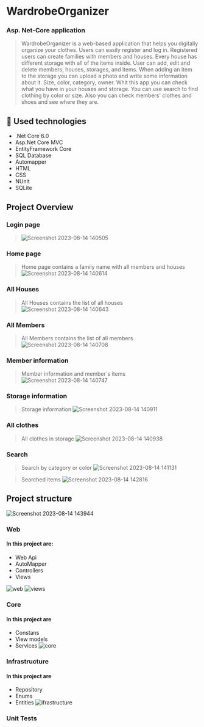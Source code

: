 # WardrobeOrganizer

### Asp. Net-Core application


> WardrobeOrganizer is a web-based application that helps you digitally organize your clothes.
> Users can easily register and log in.
> Registered users can create families with members and houses. Every house has different storage with all of the items inside.
> User can add, edit and delete members, houses, storages, and items.
> When adding an item to the storage you can upload a photo and write some information about it. Size, color, category, owner.
> Whit this app you can check what you have in your houses and storage.
> You can use search to find clothing by color or size.
> Also you can check members' clothes and shoes and see where they are.



## :hammer: Used technologies

* .Net Core 6.0
* Asp.Net Core MVC
* EntityFramework Core
* SQL Database
* Automapper
* HTML
* CSS
* NUnit
* SQLite


## Project Overview

### Login page
>![Screenshot 2023-08-14 140505](https://github.com/KarolinaBorisova/WardrobeOrganizer/assets/85222435/ec46654f-7f34-4063-ab2a-104526417494)

### Home page
> Home page contains a family name with all members and houses
![Screenshot 2023-08-14 140614](https://github.com/KarolinaBorisova/WardrobeOrganizer/assets/85222435/37bb4611-3668-4b5e-8bf8-bdb3ee44e458)

### All Houses
> All Houses contains the list of all houses
![Screenshot 2023-08-14 140643](https://github.com/KarolinaBorisova/WardrobeOrganizer/assets/85222435/bf99398a-4414-4685-814a-0c9ca22b916f)

### All Members
> All Members contains the list of all members
![Screenshot 2023-08-14 140708](https://github.com/KarolinaBorisova/WardrobeOrganizer/assets/85222435/a597c60d-5232-4069-b419-5683df4e1cce)

### Member information
>Member information and member`s items
![Screenshot 2023-08-14 140747](https://github.com/KarolinaBorisova/WardrobeOrganizer/assets/85222435/aacc9d74-1333-4ff0-8ede-8633879117ea)

### Storage information
>Storage information
![Screenshot 2023-08-14 140911](https://github.com/KarolinaBorisova/WardrobeOrganizer/assets/85222435/c4fedb8c-f433-441b-bfe7-2e4c68cdf97b)

### All clothes
>All clothes in storage
![Screenshot 2023-08-14 140938](https://github.com/KarolinaBorisova/WardrobeOrganizer/assets/85222435/9eacf17d-2e92-43f6-8a31-497a282f6b7a)

### Search
>Search by category or color 
![Screenshot 2023-08-14 141131](https://github.com/KarolinaBorisova/WardrobeOrganizer/assets/85222435/7aa1598c-f489-47c0-b925-c1f2b6ac0b7d)

>Searched items
![Screenshot 2023-08-14 142816](https://github.com/KarolinaBorisova/WardrobeOrganizer/assets/85222435/dafffe25-2fae-4714-8988-8dac2396de12)


## Project structure
![Screenshot 2023-08-14 143944](https://github.com/KarolinaBorisova/WardrobeOrganizer/assets/85222435/a769b14c-6c87-4a52-8970-615872d9c47d)



### Web
#### In this project are:
* Web Api
* AutoMapper
* Controllers
* Views
  
![web](https://github.com/KarolinaBorisova/WardrobeOrganizer/assets/85222435/eff06eef-fbd1-44e1-8813-557c0a590591)
![views](https://github.com/KarolinaBorisova/WardrobeOrganizer/assets/85222435/dc971b8a-8b79-4dd5-8b49-45f9849cbd83)


### Core
#### In this project are
* Constans
* View models
* Services
![core](https://github.com/KarolinaBorisova/WardrobeOrganizer/assets/85222435/ed0455fe-73e4-4f6b-84cb-365acafa655b)


### Infrastructure
#### In this project are
* Repository
* Enums
* Entities
![ifrastructure](https://github.com/KarolinaBorisova/WardrobeOrganizer/assets/85222435/bfea90bd-136a-4ddd-bf10-2f6cd5007248)

### Unit Tests





